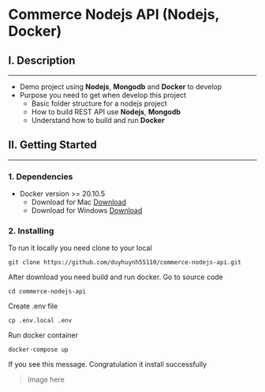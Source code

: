 # Commerce Nodejs API (Nodejs, Docker)

## I. Description
-------
- Demo project using **Nodejs**, **Mongodb** and **Docker** to develop
- Purpose you need to get when develop this project 
    + Basic folder structure for a nodejs project
    + How to build REST API use **Nodejs**, **Mongodb**
    + Understand how to build and run **Docker**

## II. Getting Started
-------
### 1. Dependencies
- Docker version >= 20.10.5 
    + Download for Mac [Download](https://docs.docker.com/desktop/mac/install/)
    + Download for Windows [Download](https://docs.docker.com/desktop/windows/install/)

### 2. Installing
To run it locally you need clone to your local
```
git clone https://github.com/duyhuynh55110/commerce-nodejs-api.git
```

After download you need build and run docker. Go to source code 
```
cd commerce-nodejs-api
``` 

Create .env file 
```
cp .env.local .env
```

Run docker container 
```
docker-compose up
```

If you see this message. Congratulation it install successfully
> Image here